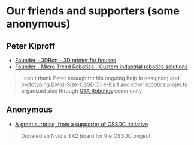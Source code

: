 # Our friends and supporters (some anonymous)

## Peter Kiproff
- [Founder - 3DBott - 3D printer for houses](https://www.3dbott.com/)
- [Founder - Micro Trend Robotics - Custom industrial robotics solutions](http://www.microtrendrobotics.ca/)
> I can't thank Peter enough for his ongoing help in designing and prototyping [[Mid-Size-OSSDC]] e-Kart and other robotics projects organized also through [GTA Robotics](https://www.meetup.com/gta-robotics/) community

## Anonymous
- [A great surprise, from a supporter of OSSDC Initiative](https://medium.com/@mslavescu/a-great-surprise-from-a-supporter-of-ossdc-initiative-d1dd64fb39c3)
> Donated an Nvidia TX2 board for the OSSDC project